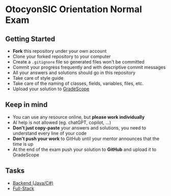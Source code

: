 # OtocyonSIC Orientation Normal Exam

## Getting Started

- **Fork** this repository under your own account
- Clone your forked repository to your computer
- Create a `.gitignore` file so generated files won't be committed
- Commit your progress frequently and with descriptive commit messages
- All your answers and solutions should go in this repository
- Take care of style guide
- Take care of the naming of classes, fields, variables, files, etc.
- Upload your solution to [GradeScope](https://www.gradescope.com/)

## Keep in mind

- You can use any resource online, but **please work individually**
- AI help is not allowed (eg. chatGPT, copilot, ...)
- **Don't just copy-paste** your answers and solutions,
  you need to understand every line of your code
- **Don't push your work** to GitHub until your mentor announces
  that the time is up
- At the end of the exam push your solution to **GitHub** and upload it to GradeScope

## Tasks

- [Backend (Java/C#)](./backend.md)
- [Full-Stack](./full-stack.md)
